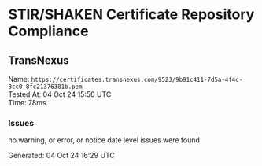 # STIR/SHAKEN Certificate Repository Compliance

## TransNexus

Name: `https://certificates.transnexus.com/952J/9b91c411-7d5a-4f4c-8cc0-8fc21376381b.pem`\
Tested At: 04 Oct 24 15:50 UTC\
Time: 78ms

### Issues

no warning, or error, or notice date level issues were found

Generated: 04 Oct 24 16:29 UTC